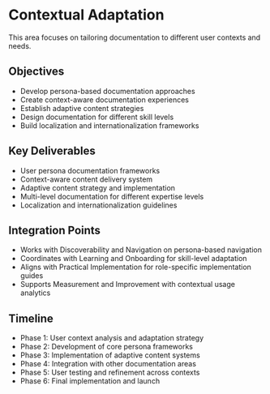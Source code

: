 # Contextual Adaptation

This area focuses on tailoring documentation to different user contexts and needs.

## Objectives

- Develop persona-based documentation approaches
- Create context-aware documentation experiences
- Establish adaptive content strategies
- Design documentation for different skill levels
- Build localization and internationalization frameworks

## Key Deliverables

- User persona documentation frameworks
- Context-aware content delivery system
- Adaptive content strategy and implementation
- Multi-level documentation for different expertise levels
- Localization and internationalization guidelines

## Integration Points

- Works with Discoverability and Navigation on persona-based navigation
- Coordinates with Learning and Onboarding for skill-level adaptation
- Aligns with Practical Implementation for role-specific implementation guides
- Supports Measurement and Improvement with contextual usage analytics

## Timeline

- Phase 1: User context analysis and adaptation strategy
- Phase 2: Development of core persona frameworks
- Phase 3: Implementation of adaptive content systems
- Phase 4: Integration with other documentation areas
- Phase 5: User testing and refinement across contexts
- Phase 6: Final implementation and launch

